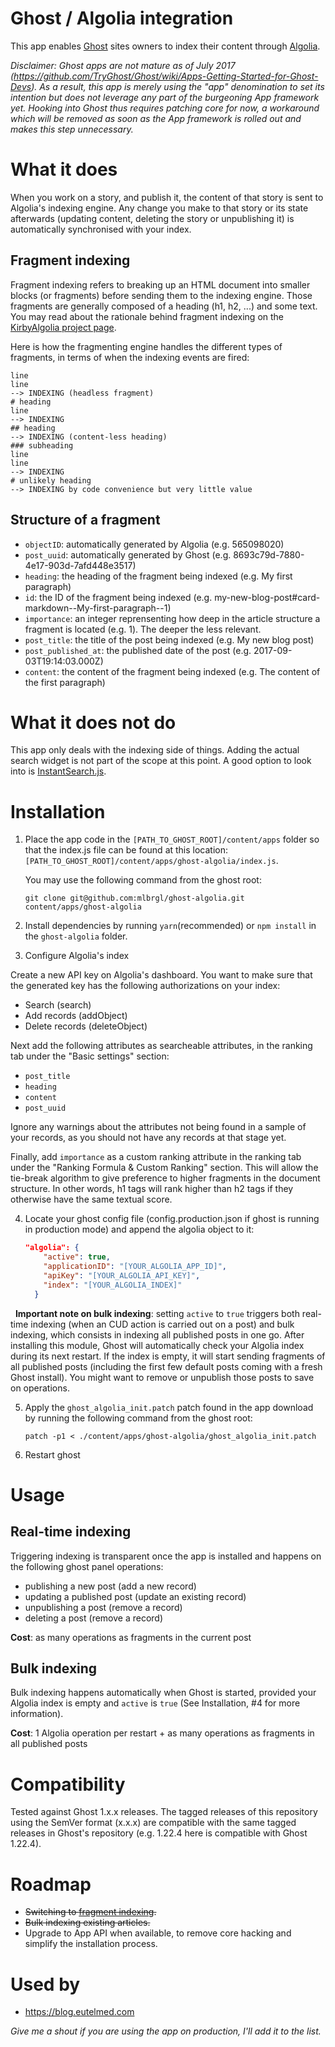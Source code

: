 # Ghost / Algolia integration

This app enables [Ghost](https://ghost.org) sites owners to index their content through [Algolia](https://www.algolia.com).

*Disclaimer: Ghost apps are not mature as of July 2017 (https://github.com/TryGhost/Ghost/wiki/Apps-Getting-Started-for-Ghost-Devs). As a result, this app is merely using the "app" denomination to set its intention but does not leverage any part of the burgeoning App framework yet. Hooking into Ghost thus requires patching core for now, a workaround which will be removed as soon as the App framework is rolled out and makes this step unnecessary.*

# What it does

When you work on a story, and publish it, the content of that story is sent to Algolia's indexing engine. Any change you make to that story or its state afterwards (updating content, deleting the story or unpublishing it) is automatically synchronised with your index.

## Fragment indexing

Fragment indexing refers to breaking up an HTML document into smaller blocks (or fragments) before sending them to the indexing engine. Those fragments are generally composed of a heading (h1, h2, ...) and some text. You may read about the rationale behind fragment indexing on the [KirbyAlgolia project page](https://github.com/mlbrgl/kirby-algolia#kirby--algolia-integration).

Here is how the fragmenting engine handles the different types of fragments, in terms of when the indexing events are fired:

```
line
line
--> INDEXING (headless fragment)
# heading
line
--> INDEXING
## heading
--> INDEXING (content-less heading)
### subheading
line
line
--> INDEXING
# unlikely heading
--> INDEXING by code convenience but very little value
```

## Structure of a fragment

- `objectID`: automatically generated by Algolia (e.g. 565098020)
- `post_uuid`: automatically generated by Ghost (e.g. 8693c79d-7880-4e17-903d-7afd448e3517)
- `heading`: the heading of the fragment being indexed (e.g. My first paragraph)
- `id`: the ID of the fragment being indexed (e.g. my-new-blog-post#card-markdown--My-first-paragraph--1)
- `importance`: an integer reprensenting how deep in the article structure a fragment is located (e.g. 1). The deeper the less relevant.
- `post_title`: the title of the post being indexed (e.g. My new blog post)
- `post_published_at`: the published date of the post (e.g. 2017-09-03T19:14:03.000Z)
- `content`: the content of the fragment being indexed (e.g. The content of the first paragraph)

# What it does not do

This app only deals with the indexing side of things. Adding the actual search widget is not part of the scope at this point. A good option to look into is [InstantSearch.js](https://community.algolia.com/instantsearch.js/v2/).

# Installation

1. Place the app code in the `[PATH_TO_GHOST_ROOT]/content/apps` folder so that the index.js file can be found at this location: `[PATH_TO_GHOST_ROOT]/content/apps/ghost-algolia/index.js`.

   You may use the following command from the ghost root:

   ```shell
   git clone git@github.com:mlbrgl/ghost-algolia.git content/apps/ghost-algolia
   ```

2. Install dependencies by running `yarn`(recommended) or `npm install` in the `ghost-algolia` folder.

3. Configure Algolia's index

Create a new API key on Algolia's dashboard. You want to make sure that the generated key has the following authorizations on your index:
- Search (search)
- Add records (addObject)
- Delete records (deleteObject)

Next add the following attributes as searcheable attributes, in the ranking tab under the "Basic settings" section:
- `post_title`
- `heading`
- `content`
- `post_uuid`

Ignore any warnings about the attributes not being found in a sample of your records, as you should not have any records at that stage yet.

Finally, add `importance` as a custom ranking attribute in the ranking tab under the "Ranking Formula & Custom Ranking" section. This will allow the tie-break algorithm to give preference to higher fragments in the document structure. In other words, h1 tags will rank higher than h2 tags if they otherwise have the same textual score.

4. Locate your ghost config file (config.production.json if ghost is running in production mode) and append the algolia object to it:

   ```json
   "algolia": {
       "active": true,
       "applicationID": "[YOUR_ALGOLIA_APP_ID]",
       "apiKey": "[YOUR_ALGOLIA_API_KEY]",
       "index": "[YOUR_ALGOLIA_INDEX]"
     }
   ```
   **Important note on bulk indexing**: setting `active` to `true` triggers both real-time indexing (when an CUD action is carried out on a post) and bulk indexing, which consists in indexing all published posts in one go. After installing this module, Ghost will automatically check your Algolia index during its next restart. If the index is empty, it will start sending fragments of all published posts (including the first few default posts coming with a fresh Ghost install). You might want to remove or unpublish those posts to save on operations.

5. Apply the `ghost_algolia_init.patch` patch found in the app download by running the following command from the ghost root:

   ```shell
   patch -p1 < ./content/apps/ghost-algolia/ghost_algolia_init.patch
   ```

6. Restart ghost


# Usage

## Real-time indexing

Triggering indexing is transparent once the app is installed and happens on the following ghost panel operations:

- publishing a new post (add a new record)
- updating a published post (update an existing record)
- unpublishing a post (remove a record)
- deleting a post (remove a record)

**Cost**: as many operations as fragments in the current post

## Bulk indexing

Bulk indexing happens automatically when Ghost is started, provided your Algolia index is empty and `active` is `true`  (See Installation, #4 for more information).

**Cost**: 1 Algolia operation per restart + as many operations as fragments in all published posts

# Compatibility

Tested against Ghost 1.x.x releases.
The tagged releases of this repository using the SemVer format (x.x.x) are compatible with the same tagged releases in Ghost's repository (e.g. 1.22.4 here is compatible with Ghost 1.22.4).

# Roadmap

- ~~Switching to [fragment indexing](https://github.com/mlbrgl/kirby-algolia#principle).~~
- ~~Bulk indexing existing articles.~~
- Upgrade to App API when available, to remove core hacking and simplify the installation process.

# Used by
- https://blog.eutelmed.com

*Give me a shout if you are using the app on production, I'll add it to the list.*
